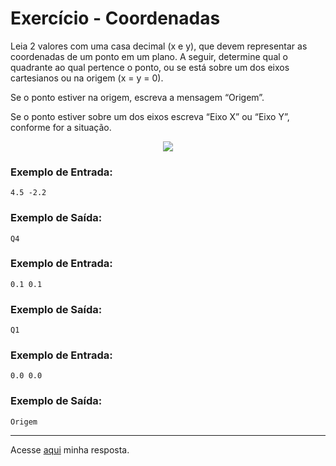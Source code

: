 # Exercício - Coordenadas

Leia 2 valores com uma casa decimal (x e y), que devem representar as coordenadas de um ponto em um plano. A seguir, determine qual o quadrante ao qual pertence o ponto, ou se está sobre um dos eixos cartesianos ou na origem (x = y = 0).

Se o ponto estiver na origem, escreva a mensagem “Origem”.

Se o ponto estiver sobre um dos eixos escreva “Eixo X” ou “Eixo Y”, conforme for a situação.

<p align="center">
  <img src="https://github.com/JonathanBarr0s/Udemy-Java/assets/132490863/2281a6e6-903d-426f-9eb3-4059fa94c9aa">
</p>

### Exemplo de Entrada:

```
4.5 -2.2
```

### Exemplo de Saída:

```
Q4
```

### Exemplo de Entrada:

```
0.1 0.1
```

### Exemplo de Saída:

```
Q1
```

### Exemplo de Entrada:

```
0.0 0.0
```

### Exemplo de Saída:

```
Origem
```

---

Acesse [aqui](https://github.com/JonathanBarr0s/Udemy-Java/blob/main/Se%C3%A7%C3%A3o%2005%20-%20Estrutura%20Condicional/07.%20Coordenadas/Coordenadas/src/Main.java) minha resposta.
